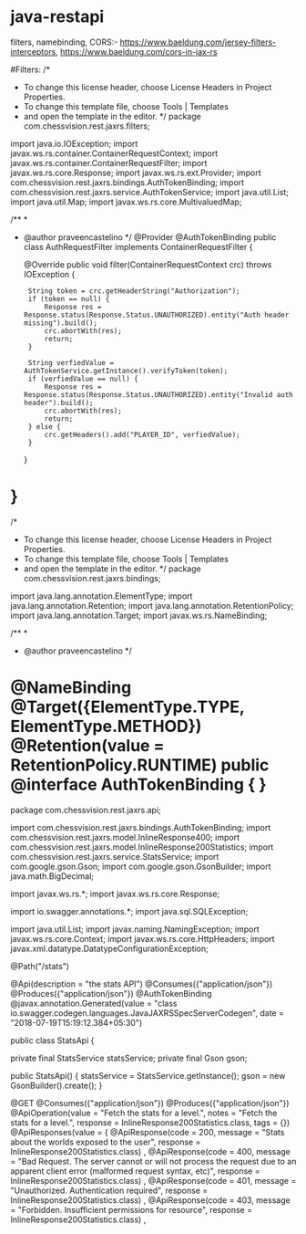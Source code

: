 # java-restapi
filters, namebinding, CORS:- https://www.baeldung.com/jersey-filters-interceptors, https://www.baeldung.com/cors-in-jax-rs


#Filters:
/*
* To change this license header, choose License Headers in Project Properties.
* To change this template file, choose Tools | Templates
* and open the template in the editor.
*/
package com.chessvision.rest.jaxrs.filters;

import java.io.IOException;
import javax.ws.rs.container.ContainerRequestContext;
import javax.ws.rs.container.ContainerRequestFilter;
import javax.ws.rs.core.Response;
import javax.ws.rs.ext.Provider;
import com.chessvision.rest.jaxrs.bindings.AuthTokenBinding;
import com.chessvision.rest.jaxrs.service.AuthTokenService;
import java.util.List;
import java.util.Map;
import javax.ws.rs.core.MultivaluedMap;

/**
*
* @author praveencastelino
*/
@Provider
@AuthTokenBinding
public class AuthRequestFilter implements ContainerRequestFilter {

   @Override
   public void filter(ContainerRequestContext crc) throws IOException {
       
       String token = crc.getHeaderString("Authorization");
       if (token == null) {
           Response res = Response.status(Response.Status.UNAUTHORIZED).entity("Auth header missing").build();
           crc.abortWith(res);
           return;
       }

       String verfiedValue = AuthTokenService.getInstance().verifyToken(token);
       if (verfiedValue == null) {
           Response res = Response.status(Response.Status.UNAUTHORIZED).entity("Invalid auth header").build();
           crc.abortWith(res);
           return;
       } else {
           crc.getHeaders().add("PLAYER_ID", verfiedValue);
       }
   }

}
========================================================================
/*
* To change this license header, choose License Headers in Project Properties.
* To change this template file, choose Tools | Templates
* and open the template in the editor.
*/
package com.chessvision.rest.jaxrs.bindings;

import java.lang.annotation.ElementType;
import java.lang.annotation.Retention;
import java.lang.annotation.RetentionPolicy;
import java.lang.annotation.Target;
import javax.ws.rs.NameBinding;

/**
*
* @author praveencastelino
*/

@NameBinding
@Target({ElementType.TYPE, ElementType.METHOD})
@Retention(value = RetentionPolicy.RUNTIME)
public @interface AuthTokenBinding {
}
==================================================================================================
package com.chessvision.rest.jaxrs.api;

import com.chessvision.rest.jaxrs.bindings.AuthTokenBinding;
import com.chessvision.rest.jaxrs.model.InlineResponse400;
import com.chessvision.rest.jaxrs.model.InlineResponse200Statistics;
import com.chessvision.rest.jaxrs.service.StatsService;
import com.google.gson.Gson;
import com.google.gson.GsonBuilder;
import java.math.BigDecimal;

import javax.ws.rs.*;
import javax.ws.rs.core.Response;

import io.swagger.annotations.*;
import java.sql.SQLException;

import java.util.List;
import javax.naming.NamingException;
import javax.ws.rs.core.Context;
import javax.ws.rs.core.HttpHeaders;
import javax.xml.datatype.DatatypeConfigurationException;

@Path("/stats")

@Api(description = "the stats API")
@Consumes({"application/json"})
@Produces({"application/json"})
@AuthTokenBinding
@javax.annotation.Generated(value = "class io.swagger.codegen.languages.JavaJAXRSSpecServerCodegen", date = "2018-07-19T15:19:12.384+05:30")

public class StatsApi {

   private final StatsService statsService;
   private final Gson gson;

   public StatsApi() {
       statsService = StatsService.getInstance();
       gson = new GsonBuilder().create();
   }

   @GET
   @Consumes({"application/json"})
   @Produces({"application/json"})
   @ApiOperation(value = "Fetch the stats for a level.", notes = "Fetch the stats for a level.", response = InlineResponse200Statistics.class, tags = {})
   @ApiResponses(value = {
       @ApiResponse(code = 200, message = "Stats about the worlds exposed to the user", response = InlineResponse200Statistics.class)
       ,
       @ApiResponse(code = 400, message = "Bad Request. The server cannot or will not process the request due to an apparent client error (malformed request syntax, etc)", response = InlineResponse200Statistics.class)
       ,
       @ApiResponse(code = 401, message = "Unauthorized. Authentication required", response = InlineResponse200Statistics.class)
       ,
       @ApiResponse(code = 403, message = "Forbidden. Insufficient permissions for resource", response = InlineResponse200Statistics.class)
       ,

